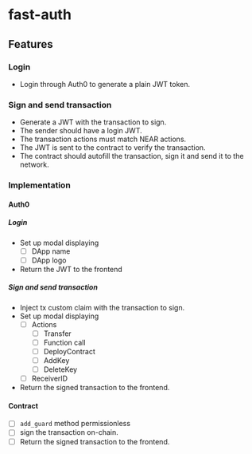 # fast-auth

## Features

### Login

- Login through Auth0 to generate a plain JWT token.

### Sign and send transaction

- Generate a JWT with the transaction to sign.
- The sender should have a login JWT.
- The transaction actions must match NEAR actions.
- The JWT is sent to the contract to verify the transaction.
- The contract should autofill the transaction, sign it and send it to the network.

### Implementation

#### Auth0

##### Login

- Set up modal displaying
    - [ ] DApp name
    - [ ] DApp logo
- Return the JWT to the frontend

##### Sign and send transaction

- Inject tx custom claim with the transaction to sign.
- Set up modal displaying
    - [ ] Actions
        - [ ] Transfer
        - [ ] Function call
        - [ ] DeployContract
        - [ ] AddKey
        - [ ] DeleteKey
    - [ ] ReceiverID
- Return the signed transaction to the frontend.

#### Contract

- [ ] `add_guard` method permissionless
- [ ] sign the transaction on-chain.
- [ ] Return the signed transaction to the frontend.
